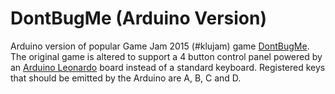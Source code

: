 # DontBugMe (Arduino Version)

Arduino version of popular Game Jam 2015 (\#klujam) game [DontBugMe](https://github.com/amplejoe/DontBugMe). The original game is altered to support a 4 button control panel powered by an [Arduino Leonardo](https://store.arduino.cc/leonardo) board instead of a standard keyboard. Registered keys that should be emitted by the Arduino are A, B, C and D.

